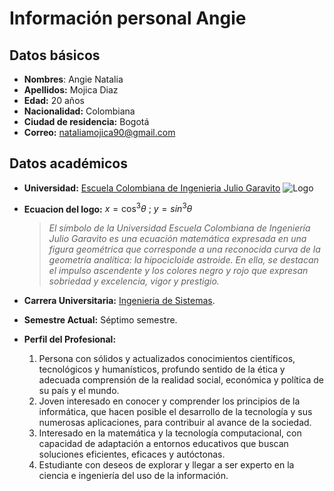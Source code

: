 # **Información personal Angie**
## **Datos básicos**
* **Nombres**: Angie Natalia 
* **Apellidos:** Mojica Diaz
* **Edad:** 20 años
* **Nacionalidad:** Colombiana
* **Ciudad de residencia:** Bogotá
* **Correo:** [nataliamojica90@gmail.com](mailto:nataliamojica90@gmail.com)
## **Datos académicos**
* **Universidad:** [Escuela Colombiana de Ingenieria Julio Garavito](https://www.escuelaing.edu.co/es/)
    ![Logo](https://upload.wikimedia.org/wikipedia/en/9/92/Escuela_colombiana_de_ingenieria_logo.png)
* **Ecuacion del logo:** 
    $x = \cos^3\theta\:;\:y=sin^3\theta$
    > _El símbolo de la Universidad Escuela Colombiana de Ingeniería Julio Garavito es una ecuación matemática expresada en una figura geométrica que corresponde a una reconocida curva de la geometría analítica: la hipocicloide astroide. En ella, se destacan el impulso ascendente y los colores negro y rojo que expresan sobriedad y excelencia, vigor y prestigio._
* **Carrera Universitaria:** [Ingenieria de Sistemas]((https://www.escuelaing.edu.co/es/programas/ingenieria-de-sistemas/)).
* **Semestre Actual:** Séptimo semestre.
* **Perfil del Profesional:**

    1. Persona con sólidos y actualizados conocimientos científicos, tecnológicos y humanísticos, profundo sentido de la ética y adecuada comprensión de la realidad social, económica y política de su país y el mundo. 
    2. Joven interesado en conocer y comprender los principios de la informática, que hacen posible el desarrollo de la tecnología y sus numerosas aplicaciones, para contribuir al avance de la sociedad. 
    3. Interesado en la matemática y la tecnología computacional, con capacidad de adaptación a entornos educativos que buscan soluciones eficientes, eficaces y autóctonas. 
    4. Estudiante con deseos de explorar y llegar a ser experto en la ciencia e ingeniería del uso de la información. 